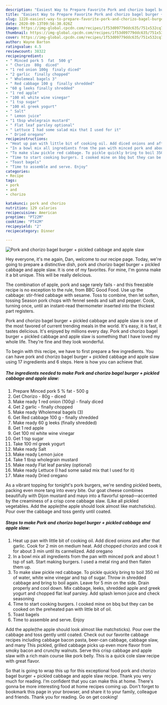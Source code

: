 ```yaml
---
description: "Easiest Way to Prepare Favorite Pork and chorizo bagel burger + pickled cabbage and apple slaw"
title: "Easiest Way to Prepare Favorite Pork and chorizo bagel burger + pickled cabbage and apple slaw"
slug: 1228-easiest-way-to-prepare-favorite-pork-and-chorizo-bagel-burger-pickled-cabbage-and-apple-slaw
date: 2020-09-13T09:56:30.026Z
image: https://img-global.cpcdn.com/recipes/1f53d09779ddc635/751x532cq70/pork-and-chorizo-bagel-burger-pickled-cabbage-and-apple-slaw-recipe-main-photo.jpg
thumbnail: https://img-global.cpcdn.com/recipes/1f53d09779ddc635/751x532cq70/pork-and-chorizo-bagel-burger-pickled-cabbage-and-apple-slaw-recipe-main-photo.jpg
cover: https://img-global.cpcdn.com/recipes/1f53d09779ddc635/751x532cq70/pork-and-chorizo-bagel-burger-pickled-cabbage-and-apple-slaw-recipe-main-photo.jpg
author: Wayne Barton
ratingvalue: 4.5
reviewcount: 38322
recipeingredient:
- " Minced pork 5  fat  500 g"
- " Chorizo  80g  diced"
- "1 red onion 100g  finaly diced"
- "2 garlic  finally chopped"
- " Wholemeal bagels 3"
- " Red cabbage 100 g  finally shredded"
- "60 g leeks finally shredded"
- "1 red apple"
- "100 ml white wine vinegar"
- "1 tsp sugar"
- "100 ml greek yogurt"
- " Salt"
- " Lemon juice"
- "1 tbsp wholegrain mustard"
- " Flat leaf parsley optional"
- " Lettuce I had some salad mix that I used for it"
- " Dried oregano"
recipeinstructions:
- "Heat up pan with little bit of cooking oil. Add diced onions and after that garlic. Cook for 2 min on medium heat. Add chopped chorizo and cook it for about 3 min until its carmelized. Add oregano"
- "In a bowl mix all ingredients from the pan with minced pork and about 1 tsp of salt. Start making burgers. I used a metal ring and then flaten them up."
- "To make slaw pickle red cabbage. To pickle quickly bring to boil 350 ml of water, white wine vinegar and tsp of sugar. Throw in shredded cabbage and bring to boil again. Leave for 5 min on the side. Drain properly and cool down. Mix cabbage, leeks, shredded apple and greek yogurt and chopped flat leaf parsley. Add splash lemon juice and check seasoning"
- "Time to start cooking burgers. I cooked mine on bbq but they can be cooked on the preheated pan with little bit of oil."
- "Toast bagels"
- "Time to assemble and serve. Enjoy"
categories:
- Recipe
tags:
- pork
- and
- chorizo

katakunci: pork and chorizo 
nutrition: 129 calories
recipecuisine: American
preptime: "PT22M"
cooktime: "PT42M"
recipeyield: "2"
recipecategory: Dinner

---
```



![Pork and chorizo bagel burger + pickled cabbage and apple slaw](https://img-global.cpcdn.com/recipes/1f53d09779ddc635/751x532cq70/pork-and-chorizo-bagel-burger-pickled-cabbage-and-apple-slaw-recipe-main-photo.jpg)

Hey everyone, it's me again, Dan, welcome to our recipe page. Today, we're going to prepare a distinctive dish, pork and chorizo bagel burger + pickled cabbage and apple slaw. It is one of my favorites. For mine, I'm gonna make it a bit unique. This will be really delicious.

The combination of apple, pork and sage rarely fails - and this freezable recipe is no exception to the rule, from BBC Good Food. Use up the cabbage: stir-fried cabbage with sesame. Toss to combine, then let soften, tossing Season pork chops with fennel seeds and salt and pepper. Cook, turning once, until an instant-read thermometer inserted into the thickest part registers.

Pork and chorizo bagel burger + pickled cabbage and apple slaw is one of the most favored of current trending meals in the world. It's easy, it is fast, it tastes delicious. It's enjoyed by millions every day. Pork and chorizo bagel burger + pickled cabbage and apple slaw is something that I have loved my whole life. They're fine and they look wonderful.


To begin with this recipe, we have to first prepare a few ingredients. You can have pork and chorizo bagel burger + pickled cabbage and apple slaw using 17 ingredients and 6 steps. Here is how you can achieve that.

<!--inarticleads1-->

##### The ingredients needed to make Pork and chorizo bagel burger + pickled cabbage and apple slaw:

1. Prepare  Minced pork 5 % fat - 500 g
1. Get  Chorizo - 80g - diced
1. Make ready 1 red onion (100g) - finaly diced
1. Get 2 garlic - finally chopped
1. Make ready  Wholemeal bagels (3)
1. Get  Red cabbage 100 g - finally shredded
1. Make ready 60 g leeks (finally shredded)
1. Get 1 red apple
1. Get 100 ml white wine vinegar
1. Get 1 tsp sugar
1. Take 100 ml greek yogurt
1. Make ready  Salt
1. Make ready  Lemon juice
1. Take 1 tbsp wholegrain mustard
1. Make ready  Flat leaf parsley (optional)
1. Make ready  Lettuce (I had some salad mix that I used for it)
1. Make ready  Dried oregano


As a vibrant topping for tonight&#39;s pork burgers, we&#39;re sending pickled beets, packing even more tang into every bite. Our goat cheese combines beautifully with Dijon mustard and mayo into a flavorful spread—accented by the creaminess of a crisp cone cabbage slaw. (Like all pickled vegetables. Add the apple(the apple should look almost like matchsticks). Pour over the cabbage and toss gently until coated. 

<!--inarticleads2-->

##### Steps to make Pork and chorizo bagel burger + pickled cabbage and apple slaw:

1. Heat up pan with little bit of cooking oil. Add diced onions and after that garlic. Cook for 2 min on medium heat. Add chopped chorizo and cook it for about 3 min until its carmelized. Add oregano
1. In a bowl mix all ingredients from the pan with minced pork and about 1 tsp of salt. Start making burgers. I used a metal ring and then flaten them up.
1. To make slaw pickle red cabbage. To pickle quickly bring to boil 350 ml of water, white wine vinegar and tsp of sugar. Throw in shredded cabbage and bring to boil again. Leave for 5 min on the side. Drain properly and cool down. Mix cabbage, leeks, shredded apple and greek yogurt and chopped flat leaf parsley. Add splash lemon juice and check seasoning
1. Time to start cooking burgers. I cooked mine on bbq but they can be cooked on the preheated pan with little bit of oil.
1. Toast bagels
1. Time to assemble and serve. Enjoy


Add the apple(the apple should look almost like matchsticks). Pour over the cabbage and toss gently until coated. Check out our favorite cabbage recipes including cabbage bacon pasta, beer-can cabbage, cabbage slaw, and many This pickled, grilled cabbage picks up even more flavor from smoky bacon and crunchy walnuts. Serve this crisp cabbage and apple slaw with a rich main course like pork belly. This is a quick cole slaw recipe with great flavor. 

So that is going to wrap this up for this exceptional food pork and chorizo bagel burger + pickled cabbage and apple slaw recipe. Thank you very much for reading. I'm confident that you can make this at home. There's gonna be more interesting food at home recipes coming up. Don't forget to bookmark this page in your browser, and share it to your family, colleague and friends. Thank you for reading. Go on get cooking!
